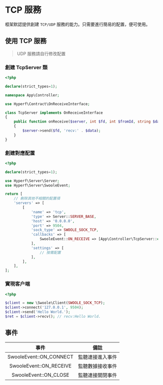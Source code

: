 # TCP 服務

框架默認提供創建 `TCP/UDP` 服務的能力。只需要進行簡易的配置，便可使用。

## 使用 TCP 服務

> UDP 服務請自行修改配置

### 創建 TcpServer 類

```php
<?php

declare(strict_types=1);

namespace App\Controller;

use Hyperf\Contract\OnReceiveInterface;

class TcpServer implements OnReceiveInterface
{
    public function onReceive($server, int $fd, int $fromId, string $data): void
    {
        $server->send($fd, 'recv:' . $data);
    }
}

```

### 創建對應配置

```php
<?php

declare(strict_types=1);

use Hyperf\Server\Server;
use Hyperf\Server\SwooleEvent;

return [
    // 刪除其他不相關的配置項
    'servers' => [
        [
            'name' => 'tcp',
            'type' => Server::SERVER_BASE,
            'host' => '0.0.0.0',
            'port' => 9504,
            'sock_type' => SWOOLE_SOCK_TCP,
            'callbacks' => [
                SwooleEvent::ON_RECEIVE => [App\Controller\TcpServer::class, 'onReceive'],
            ],
            'settings' => [
                // 按需配置
            ],
        ],
    ],
];

```

### 實現客户端

```php
<?php

$client = new \Swoole\Client(SWOOLE_SOCK_TCP);
$client->connect('127.0.0.1', 9504);
$client->send('Hello World.');
$ret = $client->recv(); // recv:Hello World.
```

## 事件

|          事件           |       備註       |
| :---------------------: | :--------------: |
| SwooleEvent::ON_CONNECT | 監聽連接進入事件 |
| SwooleEvent::ON_RECEIVE | 監聽數據接收事件 |
|  SwooleEvent::ON_CLOSE  | 監聽連接關閉事件 |
